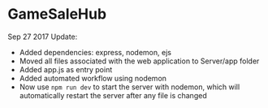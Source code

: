 # GameSaleHub

Sep 27 2017 Update:
* Added dependencies: express, nodemon, ejs
* Moved all files associated with the web application to Server/app folder
* Added app.js as entry point
* Added automated workflow using nodemon
* Now use ``` npm run dev ``` to start the server with nodemon, which will automatically restart the server after any file is changed